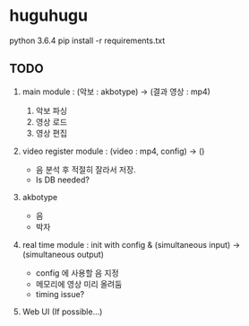 # huguhugu

python 3.6.4
pip install -r requirements.txt

## TODO

1. main module : (악보 : akbotype) -> (결과 영상 : mp4)

   1. 악보 파싱
   2. 영상 로드
   3. 영상 편집

2. video register module : (video : mp4, config) -> ()

   - 음 분석 후 적절히 잘라서 저장.
   - Is DB needed?

3. akbotype

   - 음
   - 박자

4. real time module : init with config & (simultaneous input) -> (simultaneous output)

   - config 에 사용할 음 지정
   - 메모리에 영상 미리 올려둠
   - timing issue?

5. Web UI (If possible...)
